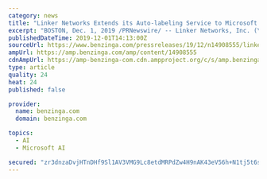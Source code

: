```yaml
---
category: news
title: "Linker Networks Extends its Auto-labeling Service to Microsoft Azure Stack Hub to Empower a New Generation of Customer Experiences"
excerpt: "BOSTON, Dec. 1, 2019 /PRNewswire/ -- Linker Networks, Inc. (\"Linker\") today announced that it is bringing its AI based auto-labeling with continuous learning service to Azure Stack Hub, an extension of the Azure cloud for consistently building and running ..."
publishedDateTime: 2019-12-01T14:13:00Z
sourceUrl: https://www.benzinga.com/pressreleases/19/12/n14908555/linker-networks-extends-its-auto-labeling-service-to-microsoft-azure-stack-hub-to-empower-a-new-ge
ampUrl: https://amp.benzinga.com/amp/content/14908555
cdnAmpUrl: https://amp-benzinga-com.cdn.ampproject.org/c/s/amp.benzinga.com/amp/content/14908555
type: article
quality: 24
heat: 24
published: false

provider:
  name: benzinga.com
  domain: benzinga.com

topics:
  - AI
  - Microsoft AI

secured: "zr3dnzaDvjHTnDHf9Sl1AV3VMG9Lc8etdMRPdZw4H9nAK43eV56h+N1tj5t6steFX06YO2mQizjtIXszMKj0xKk1Sk64eIBxhR91LSmB+FVyJYmI/EXFyKL7We9VsFSIgM/1uWTdsLHJUGLAaTc4xQPf1IblXEMtQs+TQ0YMG1j2iSvpesmgQHTepmDMZMXyTweapUYkKM1M74e3YIDGtlNCgEcf5WkJKFlA82pGA1NIfpGfie4UU2FjhQ3gHI3otZKVTXvmadJ1kRo23CJYRg==;ic5BuzIIhAQcDUg33JUH/g=="
---
```


